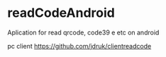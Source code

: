 # readCodeAndroid
Aplication for read qrcode, code39 e etc on android


pc client
https://github.com/jdruk/clientreadcode
